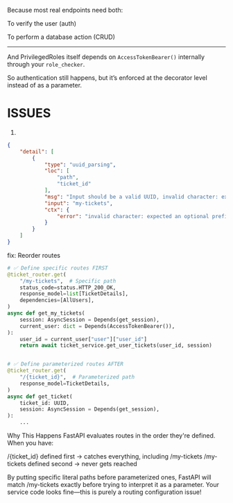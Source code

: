 Because most real endpoints need both:

To verify the user (auth)

To perform a database action (CRUD)


---------

And PrivilegedRoles itself depends on `AccessTokenBearer()` internally through your `role_checker`.

So authentication still happens, but it’s enforced at the decorator level instead of as a parameter.



# ISSUES

1. 

```json
{
    "detail": [
        {
            "type": "uuid_parsing",
            "loc": [
                "path",
                "ticket_id"
            ],
            "msg": "Input should be a valid UUID, invalid character: expected an optional prefix of urn:uuid: followed by [0-9a-fA-F-], found m at 1",
            "input": "my-tickets",
            "ctx": {
                "error": "invalid character: expected an optional prefix of urn:uuid: followed by [0-9a-fA-F-], found m at 1"
            }
        }
    ]
}
```

fix: Reorder routes
```py
# ✅ Define specific routes FIRST
@ticket_router.get(
    "/my-tickets",  # Specific path
    status_code=status.HTTP_200_OK,
    response_model=list[TicketDetails],
    dependencies=[AllUsers],
)
async def get_my_tickets(
    session: AsyncSession = Depends(get_session),
    current_user: dict = Depends(AccessTokenBearer()),
):
    user_id = current_user["user"]["user_id"]
    return await ticket_service.get_user_tickets(user_id, session)


# ✅ Define parameterized routes AFTER
@ticket_router.get(
    "/{ticket_id}",  # Parameterized path
    response_model=TicketDetails,
)
async def get_ticket(
    ticket_id: UUID,
    session: AsyncSession = Depends(get_session),
):
    ...
```

Why This Happens
FastAPI evaluates routes in the order they're defined. When you have:

/{ticket_id} defined first → catches everything, including /my-tickets
/my-tickets defined second → never gets reached

By putting specific literal paths before parameterized ones, FastAPI will match /my-tickets exactly before trying to interpret it as a parameter.
Your service code looks fine—this is purely a routing configuration issue!